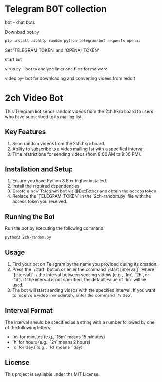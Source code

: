 # Telegram BOT collection

bot - chat bots

Download bot.py

```bash
pip install aiohttp random python-telegram-bot requests openai
```

Set 'TELEGRAM_TOKEN' and 'OPENAI_TOKEN'

start bot

virus.py - bot to analyze links and files for malware

video.py- bot for downloading and converting videos from reddit


# 2ch Video Bot

This Telegram bot sends random videos from the 2ch.hk/b board to users who have subscribed to its mailing list.

## Key Features

1. Send random videos from the 2ch.hk/b board.
2. Ability to subscribe to a video mailing list with a specified interval.
3. Time restrictions for sending videos (from 8:00 AM to 9:00 PM).

## Installation and Setup

1. Ensure you have Python 3.6 or higher installed.
2. Install the required dependencies 
3. Create a new Telegram bot via [@BotFather](https://t.me/BotFather) and obtain the access token.
4. Replace the \`TELEGRAM_TOKEN\` in the \`2ch-random.py\` file with the access token you received.

## Running the Bot

Run the bot by executing the following command:

```bash
python3 2ch-random.py
```

## Usage

1. Find your bot on Telegram by the name you provided during its creation.
2. Press the \`/start\` button or enter the command \`/start [interval]\`, where \`[interval]\` is the interval between sending videos (e.g., \`1m\`, \`2h\`, or \`1d\`). If the interval is not specified, the default value of \`1m\` will be used.
3. The bot will start sending videos with the specified interval. If you want to receive a video immediately, enter the command \`/video\`.

## Interval Format

The interval should be specified as a string with a number followed by one of the following letters:

- \`m\` for minutes (e.g., \`15m\` means 15 minutes)
- \`h\` for hours (e.g., \`2h\` means 2 hours)
- \`d\` for days (e.g., \`1d\` means 1 day)

## License

This project is available under the MIT License.
